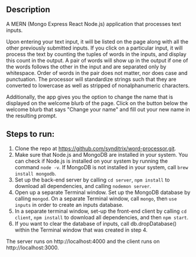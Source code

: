 ## Description 

A MERN (Mongo Express React Node.js) application that processes text inputs. 

Upon entering your text input, it will be listed on the page along with all the other previously submitted inputs. If you click on a particular input, it will process the text by counting the tuples of words in the inputs, and display this count in the output. A pair of words will show up in the output if one of the words follows the other in the input and are separated only by whitespace. Order of words in the pair does not matter, nor does case and punctuation. The processor will standardize strings such that they are converted to lowercase as well as stripped of nonalphanumeric characters. 

Additionally, the app gives you the option to change the name that is displayed on the welcome blurb of the page. Click on the button below the welcome blurb that says "Change your name" and fill out your new name in the resulting prompt.

## Steps to run:

1. Clone the repo at https://github.com/synditrix/word-processor.git. 
2. Make sure that Node.js and MongoDB are installed in your system. You can check if Node.js is installed on your system by running the command `node -v`. If MongoDB is not installed in your system, call `brew install mongodb`.
3. Set up the back-end server by calling `cd server`, `npm install` to download all dependencies, and calling `nodemon server`. 
4. Open up a separate Terminal window. Set up the MongoDB database by calling `mongod`. On a separate Terminal window, call `mongo`, then `use inputs` in order to create an inputs database.
5. In a separate terminal window, set-up the front-end client by calling `cd client`, `npm install` to download all dependencies, and then `npm start`. 
6. If you want to clear the database of inputs, call db.dropDatabase() within the Terminal window that was created in step 4. 

The server runs on http://localhost:4000 and the client runs on http://localhost:3000. 